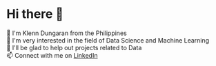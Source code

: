 # Hi there 👋

💬 I'm Klenn Dungaran from the Philippines \
🌱 I'm very interested in the field of Data Science and Machine Learning \
👯 I'll be glad to help out projects related to Data \
📫 Connect with me on [LinkedIn](https://www.linkedin.com/in/klenn-dungaran/)
<!--
**Klekzee/Klekzee** is a ✨ _special_ ✨ repository because its `README.md` (this file) appears on your GitHub profile.

Here are some ideas to get you started:

- 🔭 I’m currently working on ...
- 🌱 I’m currently learning ...
- 👯 I’m looking to collaborate on ...
- 🤔 I’m looking for help with ...
- 💬 Ask me about ...
- 📫 How to reach me: ...
- 😄 Pronouns: ...
- ⚡ Fun fact: ...
-->
